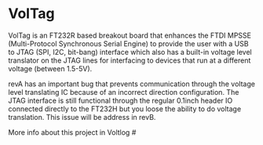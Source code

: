 # VolTag
VolTag is an FT232R based breakout board that enhances the FTDI MPSSE (Multi-Protocol Synchronous Serial Engine) to provide the user with a USB to JTAG (SPI, I2C, bit-bang) interface which also has a built-in voltage level translator on the JTAG lines for interfacing to devices that run at a different voltage (between 1.5-5V).

revA has an important bug that prevents communication through the voltage level translating IC because of an incorrect direction configuration. The JTAG interface is still functional through the regular 0.1inch header IO connected directly to the FT232H but you loose the ability to do voltage translation. This issue will be address in revB.

More info about this project in Voltlog #
